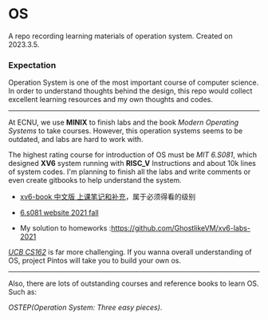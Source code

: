 # OS
A repo recording learning materials of operation system. Created on 2023.3.5.

### Expectation

Operation System is one of the most important course of computer science. In order to understand thoughts behind the design, this repo would collect excellent learning resources and my own thoughts and codes.

---

At ECNU, we use **MINIX** to finish labs and the book *Modern Operating Systems* to take courses. However, this operation systems seems to be outdated, and labs are hard to work with.

The highest rating course for introduction of OS must be *MIT 6.S081*, which designed **XV6** system running with **RISC_V** Instructions and about 10k lines of system codes. I'm planning to finish all the labs and write comments or even create gitbooks to help understand the system.

- [xv6-book 中文版 上课笔记和补充](https://mit-public-courses-cn-translatio.gitbook.io/mit6-s081/)，属于必须得看的级别

- [6.s081 website 2021 fall](https://pdos.csail.mit.edu/6.828/2021/schedule.html)
- My solution to homeworks :https://github.com/GhostlikeVM/xv6-labs-2021

[*UCB CS162*](https://cs162.org/) is far more challenging. If you wanna overall understanding of OS, project Pintos will take you to build your own os.

---

Also, there are lots of outstanding courses and reference books to learn OS. Such as:

*OSTEP(Operation System: Three easy pieces)*. 
